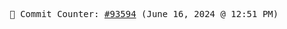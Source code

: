 <p align="center">
    <samp>
        📮 Commit Counter: <a href="https://github.com/Javascript-void0/Javascript-void0/commits/main">#93594</a> (June 16, 2024 @ 12:51 PM)
    </samp>
</p>